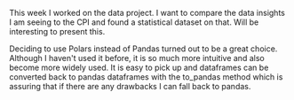 This week I worked on the data project. I want to compare the data insights I am seeing to the CPI and found a statistical dataset on that. Will be interesting to present this.

Deciding to use Polars instead of Pandas turned out to be a great choice. Although I haven't used it before, it is so much more intuitive and also become more widely used. It is easy to pick up and dataframes can be converted back to pandas dataframes with the to_pandas method which is assuring that if there are any drawbacks I can fall back to pandas.